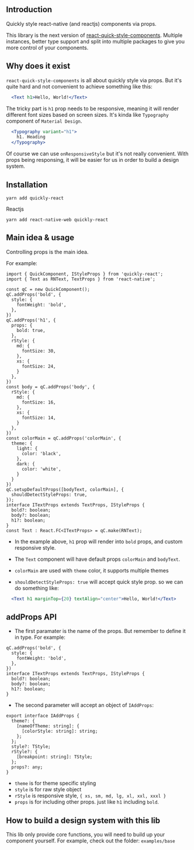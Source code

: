 ## Introduction

Quickly style react-native (and reactjs) components via props.



This library is the next version of [react-quick-style-components](https://github.com/lequanghuylc/react-quick-style-components). Multiple instances, better type support and split into multiple packages to give you more control of your components.

## Why does it exist

`react-quick-style-components` is all about quickly style via props. But it's quite hard and not convenient to achieve something like this:

```jsx
  <Text h1>Hello, World!</Text>
```

The tricky part is `h1` prop needs to be responsive, meaning it will render different font sizes based on screen sizes. It's kinda like `Typography` component of `Material Design`.

```jsx
  <Typography variant="h1">
    h1. Heading
  </Typography>
```

Of course we can use `onResponsiveStyle` but it's not really convenient. With props being responsing, it will be easier for us in order to build a design system.

## Installation

```
yarn add quickly-react
```

Reactjs

```
yarn add react-native-web quickly-react
```

## Main idea & usage

Controlling props is the main idea.

For example:

```tsx
import { QuickComponent, IStyleProps } from 'quickly-react';
import { Text as RNText, TextProps } from 'react-native';

const qC = new QuickComponent();
qC.addProps('bold', {
  style: {
    fontWeight: 'bold',
  },
})
qC.addProps('h1', {
  props: {
    bold: true,
  },
  rStyle: {
    md: {
      fontSize: 30,
    },
    xs: {
      fontSize: 24,
    }
  },
})
const body = qC.addProps('body', {
  rStyle: {
    md: {
      fontSize: 16,
    },
    xs: {
      fontSize: 14,
    }
  },
})
const colorMain = qC.addProps('colorMain', {
  theme: {
    light: {
      color: 'black',
    },
    dark: {
      color: 'white',
    }
  }
})
qC.setupDefaultProps([bodyText, colorMain], {
  shouldDetectStyleProps: true,
});
interface ITextProps extends TextProps, IStyleProps {
  bold?: boolean;
  body?: boolean;
  h1?: boolean;
}
const Text : React.FC<ITextProps> = qC.make(RNText);
```

- In the example above, `h1` prop will render into `bold` props, and custom responsive style.

- The `Text` component will have default props `colorMain` and `bodyText`. 

- `colorMain` are used with `theme` color, it supports multiple themes

- `shouldDetectStyleProps: true` will accept quick style prop. so we can do something like: 

```jsx
  <Text h1 marginTop={20} textAlign="center">Hello, World!</Text>
```

## addProps API


- The first paramater is the name of the props. But remember to define it in type. For example:

```tsx
qC.addProps('bold', {
  style: {
    fontWeight: 'bold',
  },
})
interface ITextProps extends TextProps, IStyleProps {
  bold?: boolean;
  body?: boolean;
  h1?: boolean;
}
```

- The second parameter will accept an object of `IAddProps`:

```tsx
export interface IAddProps {
  theme?: {
    [nameOfTheme: string]: {
      [colorStyle: string]: string;
    };
  };
  style?: TStyle;
  rStyle?: {
    [breakpoint: string]: TStyle;
  };
  props?: any;
}
```

- `theme` is for theme specific styling
- `style` is for raw style object
- `rStyle` is responsive style, `{ xs, sm, md, lg, xl, xxl, xxxl }`
- `props` is for including other props. just like `h1` including `bold`. 


## How to build a design system with this lib

This lib only provide core functions, you will need to build up your component yourself. For example, check out the folder: `examples/base`
